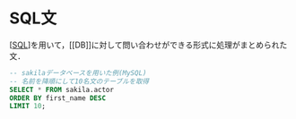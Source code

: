 # SQL文

[[SQL]]を用いて，[[DB]]に対して問い合わせができる形式に処理がまとめられた文．

```sql
-- sakilaデータベースを用いた例(MySQL)
-- 名前を降順にして10名文のテーブルを取得
SELECT * FROM sakila.actor
ORDER BY first_name DESC
LIMIT 10;
```

[//begin]: # "Autogenerated link references for markdown compatibility"
[SQL]: SQL.md "SQL"
[//end]: # "Autogenerated link references"